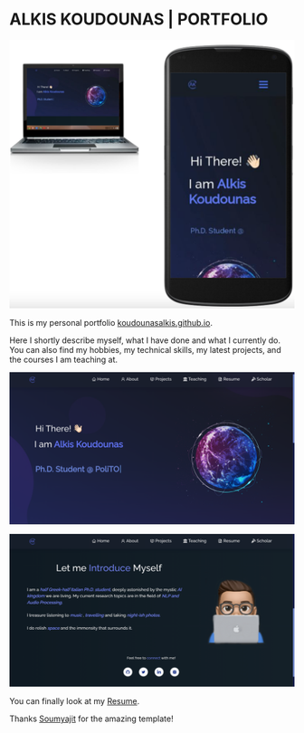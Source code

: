 # ALKIS KOUDOUNAS | PORTFOLIO

<p align="center">
  <img src="mac_iphone.png" />
</p>

This is my personal portfolio [koudounasalkis.github.io](https://koudounasalkis.github.io/).

Here I shortly describe myself, what I have done and what I currently do.  
You can also find my hobbies, my technical skills, my latest projects, and the courses I am teaching at.

<p align="center">
  <img src="homepage.png" />
</p

<p align="center">
  <img src="aboutme.png" />
</p>

You can finally look at my [Resume](https://raw.githubusercontent.com/koudounasalkis/koudounasalkis.github.io/ccc5865d3d418013effdf57d0e5ff25d9fec2673/my-app/src/Assets/CV_new.pdf).

Thanks [Soumyajit](https://github.com/soumyajit4419) for the amazing template!

